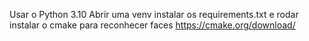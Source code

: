 Usar o Python 3.10
Abrir uma venv
instalar os requirements.txt 
e rodar 
 instalar o cmake para reconhecer faces https://cmake.org/download/
